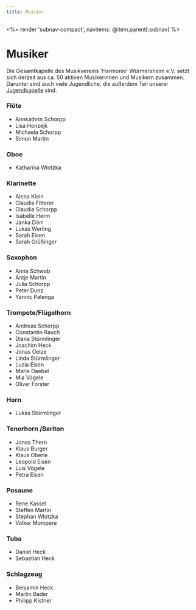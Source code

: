 ```yaml
---
title: Musiker
---
```


<%= render 'subnav-compact', navitems: @item.parent[:subnav] %>

# Musiker

Die Gesamtkapelle des Musikvereins 'Harmonie' Würmersheim e.V. setzt sich derzeit aus ca. 50 aktiven Musikerinnen und Musikern zusammen. Darunter sind auch viele Jugendliche, die außerdem Teil unserer [Jugendkapelle](/jugend/jugendkapelle/) sind.

### Flöte

 - Annkathrin Schorpp
 - Lisa Honzejk
 - Michaela Schorpp
 - Simon Martin

### Oboe

 - Katharina Wlotzka

### Klarinette

 - Alena Klein
 - Claudia Fitterer
 - Claudia Schorpp
 - Isabelle Herm
 - Janka Dörr
 - Lukas Werling
 - Sarah Eisen
 - Sarah Grüßinger

### Saxophon

 - Anna Schwab
 - Antje Martin
 - Julia Schorpp
 - Peter Dunz
 - Yannic Palenga

### Trompete/Flügelhorn

 - Andreas Schorpp
 - Constantin Rauch
 - Diana Stürmlinger
 - Joachim Heck
 - Jonas Oelze
 - Linda Stürmlinger
 - Luzia Eisen
 - Marie Daebel
 - Mia Vögele
 - Oliver Forster

### Horn

 - Lukas Stürmlinger

### Tenorhorn /Bariton

 - Jonas Thern
 - Klaus Burger
 - Klaus Oberle
 - Leopold Eisen
 - Luis Vögele
 - Petra Eisen

### Posaune

 - Rene Kassel
 - Steffen Martin
 - Stephan Wlotzka
 - Volker Mompere

### Tuba

 - Daniel Heck
 - Sebastian Heck

### Schlagzeug

 - Benjamin Heck
 - Martin Bader
 - Philipp Kistner
